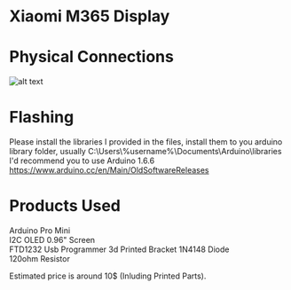 # Xiaomi M365 Display 
# Physical Connections
![alt text](https://camo.githubusercontent.com/a912641249173768ae60670e843c62294d06da4f/68747470733a2f2f656c656374726f2e636c75622f646174612f666f72756d2f6d657373616765732f34323633312f696d616765732f31313636302d313238302e6a7067)
# Flashing
Please install the libraries I provided in the files, install them to you arduino library folder, usually             C:\Users\\%username%\Documents\Arduino\libraries
I'd recommend you to use Arduino 1.6.6
https://www.arduino.cc/en/Main/OldSoftwareReleases
# Products Used
Arduino Pro Mini  
I2C OLED 0.96" Screen  
FTD1232 Usb Programmer 
3d Printed Bracket
1N4148 Diode  
120ohm Resistor       

Estimated price is around 10$ (Inluding Printed Parts).
